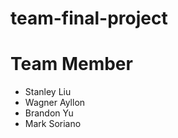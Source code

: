# team-final-project

# Team Member
 * Stanley Liu
 * Wagner Ayllon
 * Brandon Yu
 * Mark Soriano
 
